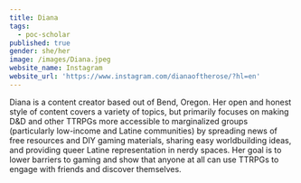 ```yaml
---
title: Diana
tags:
  - poc-scholar
published: true
gender: she/her
image: /images/Diana.jpeg
website_name: Instagram
website_url: 'https://www.instagram.com/dianaoftherose/?hl=en'
---
```


Diana is a content creator based out of Bend, Oregon. Her open and honest style of content covers a variety of topics, but primarily focuses on making D\&D and other TTRPGs more accessible to marginalized groups (particularly low-income and Latine communities) by spreading news of free resources and DIY gaming materials, sharing easy worldbuilding ideas, and providing queer Latine representation in nerdy spaces. Her goal is to lower barriers to gaming and show that anyone at all can use TTRPGs to engage with friends and discover themselves.
